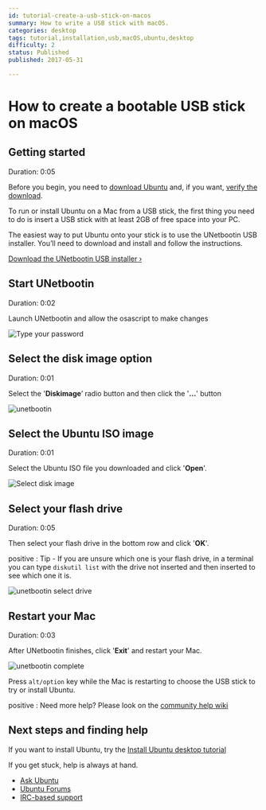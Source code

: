 ```yaml
---
id: tutorial-create-a-usb-stick-on-macos
summary: How to write a USB stick with macOS.
categories: desktop
tags: tutorial,installation,usb,macOS,ubuntu,desktop
difficulty: 2
status: Published
published: 2017-05-31

---
```


# How to create a bootable USB stick on macOS

## Getting started
Duration: 0:05

Before you begin, you need to [download Ubuntu](https://www.ubuntu.com/download) and, if you want, [verify the download](/tutorial/tutorial-how-to-verify-ubuntu).

To run or install Ubuntu on a Mac from a USB stick, the first thing you need to do is insert a USB stick with at least 2GB of free space into your PC.

The easiest way to put Ubuntu onto your stick is to use the UNetbootin USB installer. You’ll need to download and install and follow the instructions.

[Download the UNetbootin USB installer&nbsp;&rsaquo;](http://unetbootin.github.io/)


## Start UNetbootin
Duration: 0:02

Launch UNetbootin and allow the osascript to make changes

![Type your password](https://assets.ubuntu.com/v1/081c9922-osascript-auth.png?w=494)

## Select the disk image option
Duration: 0:01

Select the '**Diskimage**’ radio button and then click the '**...**' button

![unetbootin](https://assets.ubuntu.com/v1/c9cf468c-unetbootin.png)

## Select the Ubuntu ISO image
Duration: 0:01

Select the Ubuntu ISO file you downloaded and click '**Open**'.

![Select disk image](https://assets.ubuntu.com/v1/7cd52408-open-iso.png?_ga=2.128598476.1345611690.1496322916-1155966827.1485186360)

## Select your flash drive
Duration: 0:05

Then select your flash drive in the bottom row and click '**OK**'.

positive
: Tip - If you are unsure which one is your flash drive, in a terminal you can type `diskutil list` with the drive not inserted and then inserted to see which one it is.

![unetbootin select drive](https://assets.ubuntu.com/v1/888e8078-unetbootin-after.png)

## Restart your Mac
Duration: 0:03

After UNetbootin finishes, click '**Exit**' and restart your Mac.

![unetbootin complete](https://assets.ubuntu.com/v1/888e8078-unetbootin-after.png?w=494)

Press `alt/option` key while the Mac is restarting to choose the USB stick to try or install Ubuntu.

positive
: Need more help? Please look on the [community help wiki](https://help.ubuntu.com/community/How%20to%20install%20Ubuntu%20on%20MacBook%20using%20USB%20Stick)

## Next steps and finding help

If you want to install Ubuntu, try the [Install Ubuntu desktop tutorial](/tutorial/tutorial-install-ubuntu-desktop)

If you get stuck, help is always at hand.

* [Ask Ubuntu](https://askubuntu.com/)
* [Ubuntu Forums](https://ubuntuforums.org/)
* [IRC-based support](https://wiki.ubuntu.com/IRC/ChannelList)
